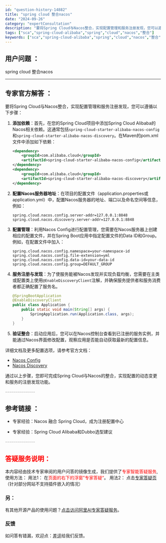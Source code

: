 ```yaml
---
id: "question-history-14882"
title: "spring cloud 整合nacos"
date: "2024-09-26"
category: "expertConsultation"
description: "要将Spring Cloud与Nacos整合，实现配置管理和服务注册发现，您可以遵循以下步骤：1. **添加依赖**：首先，在您的Spring Cloud项目中添加Spring Cloud Alibaba的Nacos相关依赖。这通常包括`spring-cloud-starter-alibaba-na"
tags: ["sca","spring-cloud-alibaba","spring","cloud","nacos","整合"]
keywords: ["sca","spring-cloud-alibaba","spring","cloud","nacos","整合"]
---
```


## 用户问题 ： 
 spring cloud 整合nacos  

---------------
## 专家官方解答 ：

要将Spring Cloud与Nacos整合，实现配置管理和服务注册发现，您可以遵循以下步骤：

1. **添加依赖**：首先，在您的Spring Cloud项目中添加Spring Cloud Alibaba的Nacos相关依赖。这通常包括`spring-cloud-starter-alibaba-nacos-config`和`spring-cloud-starter-alibaba-nacos-discovery`。在Maven的pom.xml文件中添加如下依赖：

   ```xml
   <dependency>
       <groupId>com.alibaba.cloud</groupId>
       <artifactId>spring-cloud-starter-alibaba-nacos-config</artifactId>
   </dependency>
   <dependency>
       <groupId>com.alibaba.cloud</groupId>
       <artifactId>spring-cloud-starter-alibaba-nacos-discovery</artifactId>
   </dependency>
   ```

2. **配置Nacos服务器地址**：在项目的配置文件（application.properties或application.yml）中，配置Nacos服务器的地址、端口以及命名空间等信息，例如：

   ```properties
   spring.cloud.nacos.config.server-addr=127.0.0.1:8848
   spring.cloud.nacos.discovery.server-addr=127.0.0.1:8848
   ```

3. **配置管理**：利用Nacos Config进行配置管理，您需要在Nacos服务器上创建相应的配置文件，并在Spring Boot应用中指定配置文件的Data ID和Group。例如，在配置文件中加入：

   ```properties
   spring.cloud.nacos.config.namespace=your-namespace-id
   spring.cloud.nacos.config.file-extension=yml
   spring.cloud.nacos.config.data-id=your-data-id
   spring.cloud.nacos.config.group=DEFAULT_GROUP
   ```

4. **服务注册与发现**：为了使服务能被Nacos发现并实现负载均衡，您需要在主类或配置类上使用`@EnableDiscoveryClient`注解，并确保服务提供者和服务消费者都正确配置了服务名。

   ```java
   @SpringBootApplication
   @EnableDiscoveryClient
   public class Application {
       public static void main(String[] args) {
           SpringApplication.run(Application.class, args);
       }
   }
   ```

5. **验证整合**：启动应用后，您可以在Nacos控制台查看到已注册的服务实例，并能通过Nacos界面修改配置，观察应用是否能自动获取最新的配置信息。

详细文档及更多配置选项，请参考官方文档：
- [Nacos Config](https://github.com/spring-cloud-incubator/spring-cloud-alibaba/wiki/Nacos-config)
- [Nacos Discovery](https://github.com/spring-cloud-incubator/spring-cloud-alibaba/wiki/Nacos-discovery)

通过以上步骤，您即可完成Spring Cloud与Nacos的整合，实现配置的动态变更和服务的注册发现功能。


<font color="#949494">---------------</font> 


## 参考链接 ：

* 专家经验：Nacos 融合 Spring Cloud，成为注册配置中心 
 
 * 专家经验：Spring Cloud Alibaba和Dubbo选型建议 


 <font color="#949494">---------------</font> 
 


## <font color="#FF0000">答疑服务说明：</font> 

本内容经由技术专家审阅的用户问答的镜像生成，我们提供了<font color="#FF0000">专家智能答疑服务</font>,使用方法：
用法1： 在<font color="#FF0000">页面的右下的浮窗”专家答疑“</font>。
用法2： 点击[专家答疑页](https://answer.opensource.alibaba.com/docs/intro)（针对部分网站不支持插件嵌入的情况）
### 另：


有其他开源产品的使用问题？[点击访问阿里AI专家答疑服务](https://answer.opensource.alibaba.com/docs/intro)。
### 反馈
如问答有错漏，欢迎点：[差评](https://ai.nacos.io/user/feedbackByEnhancerGradePOJOID?enhancerGradePOJOId=14913)给我们反馈。
